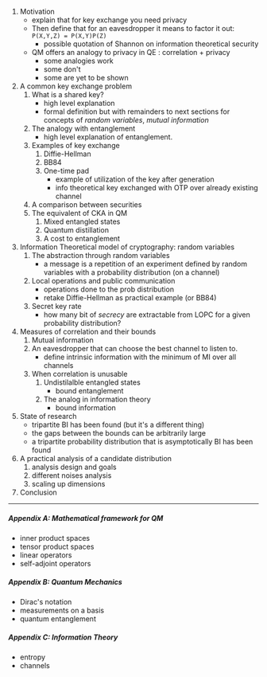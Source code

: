 1. Motivation 
    <!-- all concepts here are very high level, as just an intuition  -->
    + explain that for key exchange you need privacy
    + Then define that for an eavesdropper it means to factor it out: `P(X,Y,Z) = P(X,Y)P(Z)`
        * possible quotation of Shannon on information theoretical security
    + QM offers an analogy to privacy in QE : correlation + privacy
        * some analogies work
        * some don't
        * some are yet to be shown
2. A common key exchange problem
    1. What is a shared key?
        + high level explanation
        + formal definition but with remainders to next sections for concepts of *random variables*, *mutual information*
    2. The analogy with entanglement
        + high level explanation of entanglement.
        <!--The complete definition of entanglement is in the appendix -->
    3. Examples of key exchange
        1. Diffie-Hellman
        2. BB84
        3. One-time pad
            + example of utilization of the key after generation
            + info theoretical key exchanged with OTP over already existing channel
            <!-- then I can say that security of new key depends on security of previous channel -->
    4. A comparison between securities
        <!-- the short explanation on what it means to be secure on computational level, Physics level or info theoretical level -->
    5. The equivalent of CKA in QM
        1. Mixed entangled states
        2. Quantum distillation
        3. A cost to entanglement
    <!-- still not sure of content of this part since it's very technical. I know only at high level -->
3. Information Theoretical model of cryptography: random variables
    1. The abstraction through random variables
        + a message is a repetition of an experiment defined by random variables with a probability distribution (on a channel)
    2. Local operations and public communication
        + operations done to the prob distribution
        + retake Diffie-Hellman as practical example (or BB84)
    3. Secret key rate
        + how many bit of *secrecy* are extractable from LOPC for a given probability distribution?
4. Measures of correlation and their bounds
    1. Mutual information
    2. An eavesdropper that can choose the best channel to listen to.
        + define intrinsic information with the minimum of MI over all channels
    <!-- here I wanted to jump back to QM, saying that there are known states the equivalent of key cost not 0, but non distillable
    ... but I couldn't find a valid one. Do you have any ideas? -->
    3. When correlation is unusable
        1. Undistilalble entangled states
            + bound entanglement
        2. The analog in information theory
            + bound information
5. State of research
    + tripartite BI has been found (but it's a different thing)
    + the gaps between the bounds can be arbitrarily large
    + a tripartite probability distribution that is asymptotically BI has been found
6. A practical analysis of a candidate distribution
    1. analysis design and goals
    2. different noises analysis
    3. scaling up dimensions
    <!-- this part is still a bit explorative because we are still "playing" with the tests -->
7. Conclusion

---

##### Appendix A: Mathematical framework for QM
+ inner product spaces
+ tensor product spaces
+ linear operators
+ self-adjoint operators

##### Appendix B: Quantum Mechanics
+ Dirac's notation
+ measurements on a basis
+ quantum entanglement

##### Appendix C: Information Theory
+ entropy
+ channels